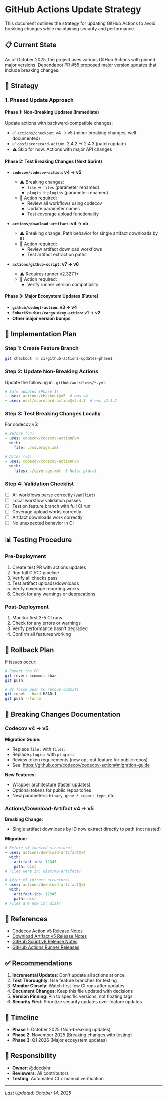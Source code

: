 # GitHub Actions Update Strategy

This document outlines the strategy for updating GitHub Actions to avoid breaking changes while maintaining security and performance.

## 📋 Current State

As of October 2025, the project uses various GitHub Actions with pinned major versions. Dependabot PR #55 proposed major version updates that include breaking changes.

## 🎯 Strategy

### 1. Phased Update Approach

#### Phase 1: Non-Breaking Updates (Immediate)
Update actions with backward-compatible changes:

- ✅ `actions/checkout`: v4 → v5 (minor breaking changes, well-documented)
- ✅ `ossf/scorecard-action`: 2.4.2 → 2.4.3 (patch update)
- ⚠️ Skip for now: Actions with major API changes

#### Phase 2: Test Breaking Changes (Next Sprint)
- **`codecov/codecov-action`: v4 → v5**
  - ⚠️ Breaking changes:
    - `file` → `files` (parameter renamed)
    - `plugin` → `plugins` (parameter renamed)
  - 📝 Action required:
    - Review all workflows using codecov
    - Update parameter names
    - Test coverage upload functionality

- **`actions/download-artifact`: v4 → v5**
  - ⚠️ Breaking change: Path behavior for single artifact downloads by ID
  - 📝 Action required:
    - Review artifact download workflows
    - Test artifact extraction paths

- **`actions/github-script`: v7 → v8**
  - ⚠️ Requires runner v2.327.1+
  - 📝 Action required:
    - Verify runner version compatibility

#### Phase 3: Major Ecosystem Updates (Future)
- **`github/codeql-action`: v3 → v4**
- **`EmbarkStudios/cargo-deny-action`: v1 → v2**
- **Other major version bumps**

## 🔧 Implementation Plan

### Step 1: Create Feature Branch
```bash
git checkout -b ci/github-actions-updates-phase1
```

### Step 2: Update Non-Breaking Actions
Update the following in `.github/workflows/*.yml`:

```yaml
# Safe updates (Phase 1)
- uses: actions/checkout@v5  # was v4
- uses: ossf/scorecard-action@v2.4.3  # was v2.4.2
```

### Step 3: Test Breaking Changes Locally
For codecov v5:

```yaml
# Before (v4)
- uses: codecov/codecov-action@v4
  with:
    file: ./coverage.xml

# After (v5)
- uses: codecov/codecov-action@v5
  with:
    files: ./coverage.xml  # Note: plural
```

### Step 4: Validation Checklist

- [ ] All workflows parse correctly (`yamllint`)
- [ ] Local workflow validation passes
- [ ] Test on feature branch with full CI run
- [ ] Coverage upload works correctly
- [ ] Artifact downloads work correctly
- [ ] No unexpected behavior in CI

## 📊 Testing Procedure

### Pre-Deployment
1. Create test PR with actions updates
2. Run full CI/CD pipeline
3. Verify all checks pass
4. Test artifact uploads/downloads
5. Verify coverage reporting works
6. Check for any warnings or deprecations

### Post-Deployment
1. Monitor first 3-5 CI runs
2. Check for any errors or warnings
3. Verify performance hasn't degraded
4. Confirm all features working

## 🚨 Rollback Plan

If issues occur:

```bash
# Revert the PR
git revert <commit-sha>
git push

# Or force push to remove commits
git reset --hard HEAD~1
git push --force
```

## 📝 Breaking Changes Documentation

### Codecov v4 → v5

**Migration Guide:**
- Replace `file:` with `files:`
- Replace `plugin:` with `plugins:`
- Review token requirements (new opt-out feature for public repos)
- See: https://github.com/codecov/codecov-action#migration-guide

**New Features:**
- Wrapper architecture (faster updates)
- Optional tokens for public repositories
- New parameters: `binary`, `gcov_*`, `report_type`, etc.

### Actions/Download-Artifact v4 → v5

**Breaking Change:**
- Single artifact downloads by ID now extract directly to path (not nested)

**Migration:**
```yaml
# Before v5 (nested structure)
- uses: actions/download-artifact@v4
  with:
    artifact-ids: 12345
    path: dist
# Files were in: dist/my-artifact/

# After v5 (direct structure)
- uses: actions/download-artifact@v5
  with:
    artifact-ids: 12345
    path: dist
# Files are now in: dist/
```

## 🔗 References

- [Codecov Action v5 Release Notes](https://github.com/codecov/codecov-action/releases/tag/v5.0.0)
- [Download Artifact v5 Release Notes](https://github.com/actions/download-artifact/releases/tag/v5.0.0)
- [GitHub Script v8 Release Notes](https://github.com/actions/github-script/releases/tag/v8.0.0)
- [GitHub Actions Runner Releases](https://github.com/actions/runner/releases)

## ✅ Recommendations

1. **Incremental Updates**: Don't update all actions at once
2. **Test Thoroughly**: Use feature branches for testing
3. **Monitor Closely**: Watch first few CI runs after updates
4. **Document Changes**: Keep this file updated with decisions
5. **Version Pinning**: Pin to specific versions, not floating tags
6. **Security First**: Prioritize security updates over feature updates

## 📅 Timeline

- **Phase 1**: October 2025 (Non-breaking updates)
- **Phase 2**: November 2025 (Breaking changes with testing)
- **Phase 3**: Q1 2026 (Major ecosystem updates)

## 👥 Responsibility

- **Owner**: @docdyhr
- **Reviewers**: All contributors
- **Testing**: Automated CI + manual verification

---

*Last Updated: October 14, 2025*
